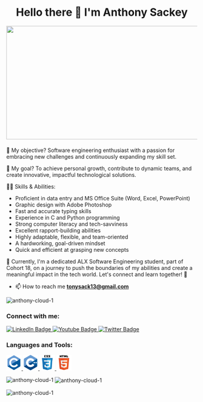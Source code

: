 <h1 align="center">Hello there 👋 I'm Anthony Sackey</h1>

<div align="center">
  <img src="https://media.giphy.com/media/CrFLL3CnRpw5ddlBMm/giphy.gif" width="600" height="300"/>
</div>
<br>
🚀 My objective? Software engineering enthusiast with a passion for embracing new challenges and continuously expanding my skill set. 

🎯 My goal? To achieve personal growth, contribute to dynamic teams, and create innovative, impactful technological solutions.

👩‍💻 Skills & Abilities:
- Proficient in data entry and MS Office Suite (Word, Excel, PowerPoint)
- Graphic design with Adobe Photoshop
- Fast and accurate typing skills
- Experience in C and Python programming
- Strong computer literacy and tech-savviness
- Excellent rapport-building abilities
- Highly adaptable, flexible, and team-oriented
- A hardworking, goal-driven mindset
- Quick and efficient at grasping new concepts

🌟 Currently, I'm a dedicated ALX Software Engineering student, part of Cohort 18, on a journey to push the boundaries of my abilities and create a meaningful impact in the tech world. Let's connect and learn together! 🚀

- 📫 How to reach me **tonysack13@gmail.com**

<p align="left"> <img src="https://komarev.com/ghpvc/?username=anthony-cloud-1&label=Profile%20views&color=0e75b6&style=flat" alt="anthony-cloud-1" /> </p>

<h3 align="left">Connect with me:</h3>
<p align="left">
<div id="badges">
  <a href="https://www.linkedin.com/in/anthony-sackey-3490a3260/" target=”blank”>
    <img align=”center” src="https://img.shields.io/badge/LinkedIn-blue?style=for-the-badge&logo=linkedin&logoColor=white" alt="LinkedIn Badge"/>
  </a>
  <a href="https://www.youtube.com/channel/UC96EdVBRa2ASy1TySbMgPpg/" target=”blank”>
    <img align=”center” src="https://img.shields.io/badge/YouTube-red?style=for-the-badge&logo=youtube&logoColor=white" alt="Youtube Badge"/>
  </a>
  <a href="https://twitter.com/AnthonySackey9" target=”blank”>
    <img align=”center” src="https://img.shields.io/badge/Twitter-blue?style=for-the-badge&logo=twitter&logoColor=white" alt="Twitter Badge"/>
  </a>
</div>
</p>

<h3 align="left">Languages and Tools:</h3>
<p align="left"> <a href="https://www.cprogramming.com/" target="_blank" rel="noreferrer"> <img src="https://raw.githubusercontent.com/devicons/devicon/master/icons/c/c-original.svg" alt="c" width="40" height="40"/> </a> <a href="https://www.w3schools.com/cpp/" target="_blank" rel="noreferrer"> <img src="https://raw.githubusercontent.com/devicons/devicon/master/icons/cplusplus/cplusplus-original.svg" alt="cplusplus" width="40" height="40"/> </a> <a href="https://www.w3schools.com/css/" target="_blank" rel="noreferrer"> <img src="https://raw.githubusercontent.com/devicons/devicon/master/icons/css3/css3-original-wordmark.svg" alt="css3" width="40" height="40"/> </a>  <a href="https://www.w3.org/html/" target="_blank" rel="noreferrer"> <img src="https://raw.githubusercontent.com/devicons/devicon/master/icons/html5/html5-original-wordmark.svg" alt="html5" width="40" height="40"/> </a> </p>

<p><img align="left" src="https://github-readme-stats.vercel.app/api/top-langs?username=anthony-cloud-1&show_icons=true&locale=en&layout=compact" alt="anthony-cloud-1" /></p>

<p>&nbsp;<img align="center" src="https://github-readme-stats.vercel.app/api?username=anthony-cloud-1&show_icons=true&locale=en" alt="anthony-cloud-1" /></p>

<p><img align="center" src="https://github-readme-streak-stats.herokuapp.com/?user=anthony-cloud-1&" alt="anthony-cloud-1" /></p>

<!--
**Anthony-cloud-1/Anthony-cloud-1** is a ✨ _special_ ✨ repository because its `README.md` (this file) appears on your GitHub profile.

Here are some ideas to get you started:

- 🔭 I’m currently working on ...
- 🌱 I’m currently learning ...
- 👯 I’m looking to collaborate on ...
- 🤔 I’m looking for help with ...
- 💬 Ask me about ...
- 📫 How to reach me: ...
- 😄 Pronouns: ...
- ⚡ Fun fact: ...
-->
